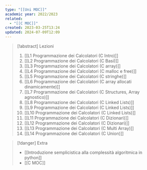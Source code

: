 ```yaml
---
type: "[[Uni MOC]]"
academic year: 2022/2023
related:
  - "[[C MOC]]"
created: 2023-03-25T13:24
updated: 2024-07-09T12:09
---
```

>[!abstract] Lezioni
>1. [[L1 Programmazione dei Calcolatori (C Intro)]]
>2. [[L2 Programmazione dei Calcolatori (C Basi)]] 
>3. [[L3 Programmazione dei Calcolatori (C array)]] 
>4. [[L4 Programmazione dei Calcolatori (C malloc e free)]] 
>5. [[L5 Programmazione dei Calcolatori (C stringhe)]] 
>6. [[L6 Programmazione dei Calcolatori (C array allocati dinamicamente)]]
>7. [[L7 Programmazione dei Calcolatori (C Structures, Array  agnostico)]] 
>8. [[L8 Programmazione dei Calcolatori (C Linked Lists)]] 
>9. [[L9 Programmazione dei Calcolatori (C Linked Lists)]] 
>10. [[L10 Programmazione dei Calcolatori (C Linked Lists)]]
>11. [[L11 Programmazione dei Calcolatori (C Dizionari)]]
>12. [[L12 Programmazione dei Calcolatori (C Dizionari)]] 
>13. [[L13 Programmazione dei Calcolatori (C Multi Array)]]
>14. [[L14 Programmazione dei Calcolatori (C Union)]]

>[!danger] Extra
>- [[Introduzione semplicistica alla complessità algoritmica in python]]
>- [[C MOC]]

